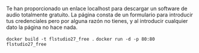 Te han proporcionado un enlace localhost para descargar un software de audio totalmente gratuito.
La página consta de un formulario para introducir tus credenciales pero por alguna razón no tienes,
y al introducir cualquier dato la página no hace nada.

`docker build -t flstudio27_free .`
`docker run -d -p 80:80 flstudio27_free`
